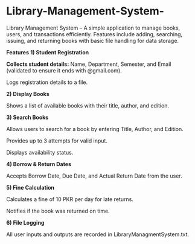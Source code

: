 # Library-Management-System-
Library Management System – A simple application to manage books, users, and transactions efficiently. Features include adding, searching, issuing, and returning books with basic file handling for data storage.

<b>Features</b>
<b> 1) Student Registration </b>

<b>Collects student details:</b> Name, Department, Semester, and Email (validated to ensure it ends with @gmail.com).

Logs registration details to a file.

<b> 2) Display Books </b>

Shows a list of available books with their title, author, and edition.

<b> 3) Search Books </b>

Allows users to search for a book by entering Title, Author, and Edition.

Provides up to 3 attempts for valid input.

Displays availability status.

<b> 4) Borrow & Return Dates </b>

Accepts Borrow Date, Due Date, and Actual Return Date from the user.

<b> 5) Fine Calculation </b>

Calculates a fine of 10 PKR per day for late returns.

Notifies if the book was returned on time.

<b> 6) File Logging </b>

All user inputs and outputs are recorded in LibraryManagmentSystem.txt.

